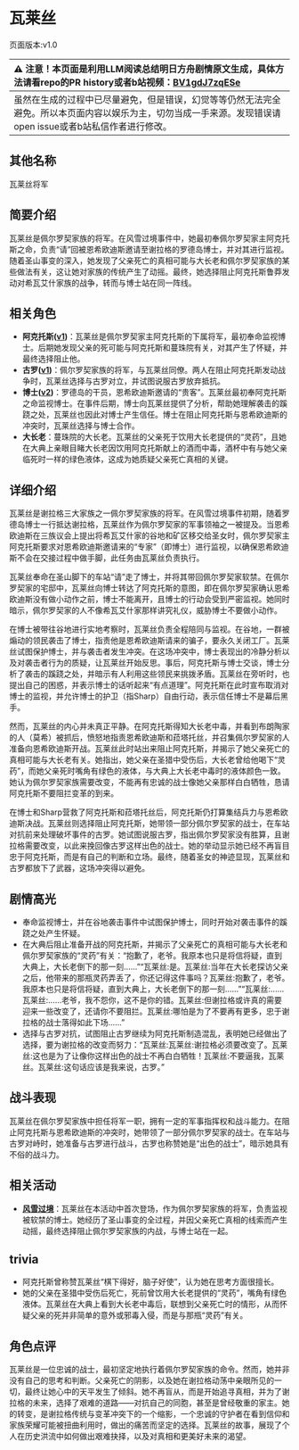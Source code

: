 # 瓦莱丝
页面版本:v1.0
 

| :warning: 注意！本页面是利用LLM阅读总结明日方舟剧情原文生成，具体方法请看repo的PR history或者b站视频：[BV1gdJ7zqESe](https://www.bilibili.com/video/BV1gdJ7zqESe/)         |
|:----------------------------|
| 虽然在生成的过程中已尽量避免，但是错误，幻觉等等仍然无法完全避免。所以本页面内容以娱乐为主，切勿当成一手来源。发现错误请open issue或者b站私信作者进行修改。|



## 其他名称
瓦莱丝将军
## 简要介绍
瓦莱丝是佩尔罗契家族的将军。在风雪过境事件中，她最初奉佩尔罗契家主阿克托斯之命，负责“请”回被恩希欧迪斯邀请至谢拉格的罗德岛博士，并对其进行监视。随着圣山事变的深入，她发现了父亲死亡的真相可能与大长老和佩尔罗契家族的某些做法有关，这让她对家族的传统产生了动摇。最终，她选择阻止阿克托斯鲁莽发动对希瓦艾什家族的战争，转而与博士站在同一阵线。
## 相关角色
-   **阿克托斯([v1](extended_char_a_ke_tuo_si.md))**：瓦莱丝是佩尔罗契家主阿克托斯的下属将军，最初奉命监视博士。后期她发现父亲的死可能与阿克托斯和蔓珠院有关，对其产生了怀疑，并最终选择阻止他。
-   **古罗([v1](extended_char_gu_luo.md))**：佩尔罗契家族的将军，与瓦莱丝同僚。两人在阻止阿克托斯发动战争时，瓦莱丝选择与古罗对立，并试图说服古罗放弃抵抗。
-   **博士([v2](../char_v3/extended_char_bo_shi.md))**：罗德岛的干员，恩希欧迪斯邀请的“贵客”。瓦莱丝最初奉阿克托斯之命监视博士。在事件后期，博士向瓦莱丝提供了分析，帮助她理解袭击的蹊跷之处，瓦莱丝也因此对博士产生信任。博士在阻止阿克托斯与恩希欧迪斯的冲突时，瓦莱丝选择与博士合作。
-   **大长老**：蔓珠院的大长老。瓦莱丝的父亲死于饮用大长老提供的“灵药”，且她在大典上亲眼目睹大长老因饮用阿克托斯献上的酒而中毒，酒杯中有与她父亲临死时一样的绿色液体，这成为她质疑父亲死亡真相的关键。
## 详细介绍
瓦莱丝是谢拉格三大家族之一佩尔罗契家族的将军。在风雪过境事件初期，随着罗德岛博士一行抵达谢拉格，瓦莱丝作为佩尔罗契家的军事领袖之一被提及。当恩希欧迪斯在三族议会上提出将希瓦艾什家的谷地和矿区移交给圣女时，佩尔罗契家主阿克托斯要求对恩希欧迪斯邀请来的“专家”（即博士）进行监视，以确保恩希欧迪斯不会在交接过程中做手脚，此任务由瓦莱丝负责执行。

瓦莱丝奉命在圣山脚下的车站“请”走了博士，并将其带回佩尔罗契家软禁。在佩尔罗契家的宅邸中，瓦莱丝向博士转达了阿克托斯的意图，即在佩尔罗契家确认恩希欧迪斯没有做小动作之前，博士不能离开，且博士的行动会受到严密监视。她同时暗示，佩尔罗契家的人不像希瓦艾什家那样讲究礼仪，威胁博士不要做小动作。

在博士被带往谷地进行实地考察时，瓦莱丝负责全程陪同与监视。在谷地，一群被煽动的领民袭击了博士，指责他是恩希欧迪斯请来的骗子，要永久关闭工厂。瓦莱丝试图保护博士，并与袭击者发生冲突。在这场冲突中，博士表现出的冷静分析以及对袭击者行为的质疑，让瓦莱丝开始反思。事后，阿克托斯与博士交谈，博士分析了袭击的蹊跷之处，并暗示有人利用这些领民来挑拨矛盾。瓦莱丝在旁听时，也提出自己的困惑，并表示博士的话听起来“有点道理”。阿克托斯在此时宣布取消对博士的监视，并允许博士的护卫（指Sharp）自由行动，表示信任博士不是幕后黑手。

然而，瓦莱丝的内心并未真正平静。在阿克托斯得知大长老中毒，并看到布朗陶家的人（莫希）被抓后，愤怒地指责恩希欧迪斯和菈塔托丝，并召集佩尔罗契家的人准备向恩希欧迪斯开战。瓦莱丝此时站出来阻止阿克托斯，并揭示了她父亲死亡的真相可能与大长老有关。她指出，她父亲在圣猎中受伤后，大长老曾给他喝下“灵药”，而她父亲死时嘴角有绿色的液体，与大典上大长老中毒时的液体颜色一致。她认为佩尔罗契家族需要改变，不能再有忠诚的战士像她父亲那样白白牺牲，恳请阿克托斯不要阻拦变革的到来。

在博士和Sharp营救了阿克托斯和菈塔托丝后，阿克托斯仍打算集结兵力与恩希欧迪斯决战。瓦莱丝则选择阻止阿克托斯，她带领一部分佩尔罗契家的战士，在车站对抗前来处理破坏事件的古罗。她试图说服古罗，指出佩尔罗契家没有胜算，且谢拉格需要改变，以此来挽回像古罗这样出色的战士。她的举动显示她已经不再盲目忠于阿克托斯，而是有自己的判断和立场。最终，随着圣女的神迹显现，瓦莱丝和古罗都放下了武器，这场冲突得以避免。
## 剧情高光
-   奉命监视博士，并在谷地袭击事件中试图保护博士，同时开始对袭击事件的蹊跷之处产生怀疑。
-   在大典后阻止准备开战的阿克托斯，并揭示了父亲死亡的真相可能与大长老和佩尔罗契家族的“灵药”有关：“抱歉了，老爷。我原本也只是将信将疑，直到大典上，大长老倒下的那一刻......”“瓦莱丝:是。瓦莱丝:当年在大长老探访父亲之后，他带来的那瓶灵药弄丢了，你还记得这件事吗？瓦莱丝:抱歉了，老爷。我原本也只是将信将疑，直到大典上，大长老倒下的那一刻......”“瓦莱丝:......瓦莱丝:......老爷，我不怨你，这不是你的错。瓦莱丝:但谢拉格或许真的需要迎来一些改变了，还请你不要阻拦。瓦莱丝:哪怕是为了不要再有更多，忠于谢拉格的战士落得如此下场......”
-   选择与古罗对抗，试图阻止古罗继续为阿克托斯制造混乱，表明她已经做出了选择，要为谢拉格的改变而努力：“瓦莱丝:瓦莱丝:谢拉格必须要改变了。瓦莱丝:这也是为了让像你这样出色的战士不再白白牺牲！瓦莱丝:不要逼我，瓦莱丝。瓦莱丝:这句话应该是我来说，古罗。”
## 战斗表现
瓦莱丝在佩尔罗契家族中担任将军一职，拥有一定的军事指挥权和战斗能力。在阻止阿克托斯与恩希欧迪斯的冲突时，她带领了一部分佩尔罗契家的战士。在车站与古罗对峙时，她准备与古罗进行战斗，古罗也称赞她是“出色的战士”，暗示她具有不俗的战斗力。
## 相关活动
-   **[风雪过境](../stories/act14side.md)**：瓦莱丝在本活动中首次登场，作为佩尔罗契家族的将军，负责监视被软禁的博士。她经历了圣山事变的全过程，并因父亲死亡真相的线索而产生动摇，最终选择阻止佩尔罗契家族的内战，与博士站在一起。
## trivia
*   阿克托斯曾称赞瓦莱丝“棋下得好，脑子好使”，认为她在思考方面很擅长。
*   她的父亲在圣猎中受伤后死亡，死前曾饮用大长老提供的“灵药”，嘴角有绿色液体。瓦莱丝在大典上看到大长老中毒后，联想到父亲死亡时的情形，从而怀疑父亲的死并非简单的意外或邪毒入侵，而是与那瓶“灵药”有关。
## 角色点评
瓦莱丝是一位忠诚的战士，最初坚定地执行着佩尔罗契家族的命令。然而，她并非没有自己的思考和判断。父亲死亡的阴影，以及她在谢拉格动荡中亲眼所见的一切，最终让她心中的天平发生了倾斜。她不再盲从，而是开始追寻真相，并为了谢拉格的未来，选择了艰难的道路——对抗自己的同胞，甚至是曾经敬重的家主。她的转变，是谢拉格传统与变革冲突下的一个缩影，一个忠诚的守护者在看到信仰和家族荣耀可能被扭曲利用时，做出的痛苦而坚定的选择。瓦莱丝的故事，展现了个人在历史洪流中如何做出艰难抉择，以及对真相和更美好未来的渴望。